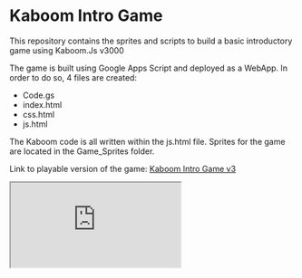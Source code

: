 # Kaboom Intro Game
This repository contains the sprites and scripts to build a basic introductory game using Kaboom.Js v3000

The game is built using Google Apps Script and deployed as a WebApp.  In order to do so, 4 files are created:  
- Code.gs
- index.html
- css.html
- js.html

The Kaboom code is all written within the js.html file.  Sprites for the game are located in the Game_Sprites folder.

Link to playable version of the game:  [Kaboom Intro Game v3](https://script.google.com/a/macros/eagleschools.net/s/AKfycbyC7Mnfe8z0Pq0OTObUyayaphD1Ouq5yhSY2DXxeETBZFS2Gg6Ij5IOjXaoeV76FhdkHA/exec)

<iframe src="https://script.google.com/a/macros/eagleschools.net/s/AKfycbyC7Mnfe8z0Pq0OTObUyayaphD1Ouq5yhSY2DXxeETBZFS2Gg6Ij5IOjXaoeV76FhdkHA/exec"></iframe>
